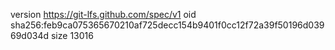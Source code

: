 version https://git-lfs.github.com/spec/v1
oid sha256:feb9ca075365670210af725decc154b9401f0cc12f72a39f50196d03969d034d
size 13016
